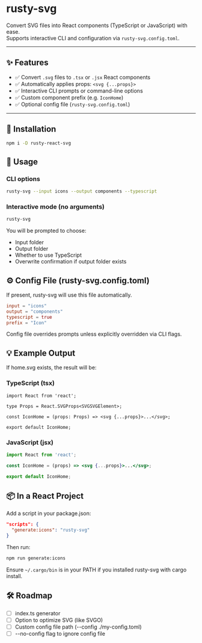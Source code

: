 # rusty-svg

Convert SVG files into React components (TypeScript or JavaScript) with ease.  
Supports interactive CLI and configuration via `rusty-svg.config.toml`.

---

## ✨ Features

- ✅ Convert `.svg` files to `.tsx` or `.jsx` React components
- ✅ Automatically applies props: `<svg {...props}>`
- ✅ Interactive CLI prompts or command-line options
- ✅ Custom component prefix (e.g. `IconHome`)
- ✅ Optional config file (`rusty-svg.config.toml`)

---

## 🚀 Installation

```bash
npm i -D rusty-react-svg
```

## 🧪 Usage

### CLI options

```bash
rusty-svg --input icons --output components --typescript
```

### Interactive mode (no arguments)

```bash
rusty-svg
```

You will be prompted to choose:

- Input folder
- Output folder
- Whether to use TypeScript
- Overwrite confirmation if output folder exists

## ⚙️ Config File (rusty-svg.config.toml)

If present, rusty-svg will use this file automatically.

```toml
input = "icons"
output = "components"
typescript = true
prefix = "Icon"
```

Config file overrides prompts unless explicitly overridden via CLI flags.

## 💡 Example Output

If home.svg exists, the result will be:

### TypeScript (tsx)

```tsx
import React from 'react';

type Props = React.SVGProps<SVGSVGElement>;

const IconHome = (props: Props) => <svg {...props}>...</svg>;

export default IconHome;
```

### JavaScript (jsx)

```jsx
import React from 'react';

const IconHome = (props) => <svg {...props}>...</svg>;

export default IconHome;
```

## 📦 In a React Project

Add a script in your package.json:

```json
"scripts": {
  "generate:icons": "rusty-svg"
}
```

Then run:

```bash
npm run generate:icons
```

Ensure `~/.cargo/bin` is in your PATH if you installed rusty-svg with cargo install.

## 🛠 Roadmap

- [ ] index.ts generator
- [ ] Option to optimize SVG (like SVGO)
- [ ] Custom config file path (--config ./my-config.toml)
- [ ] --no-config flag to ignore config file
